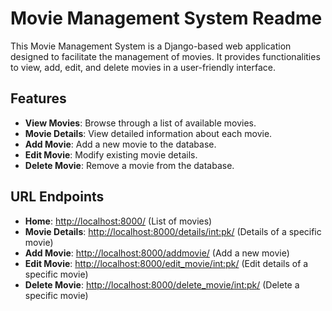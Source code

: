 # Movie Management System Readme

This Movie Management System is a Django-based web application designed to facilitate the management of movies. It provides functionalities to view, add, edit, and delete movies in a user-friendly interface.

## Features

- **View Movies**: Browse through a list of available movies.
- **Movie Details**: View detailed information about each movie.
- **Add Movie**: Add a new movie to the database.
- **Edit Movie**: Modify existing movie details.
- **Delete Movie**: Remove a movie from the database.

## URL Endpoints

- **Home**: [http://localhost:8000/](http://localhost:8000/) (List of movies)
- **Movie Details**: [http://localhost:8000/details/<int:pk>/](http://localhost:8000/details/<int:pk>/) (Details of a specific movie)
- **Add Movie**: [http://localhost:8000/addmovie/](http://localhost:8000/addmovie/) (Add a new movie)
- **Edit Movie**: [http://localhost:8000/edit_movie/<int:pk>/](http://localhost:8000/edit_movie/<int:pk>/) (Edit details of a specific movie)
- **Delete Movie**: [http://localhost:8000/delete_movie/<int:pk>/](http://localhost:8000/delete_movie/<int:pk>/) (Delete a specific movie)
